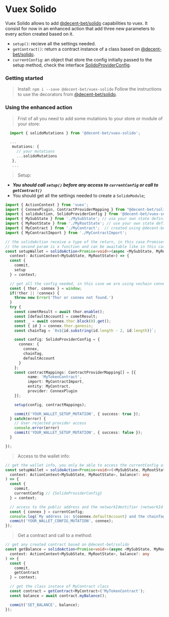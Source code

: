 # Vuex Solido

Vuex Solido allows to add [@decent-bet/solido](https://github.com/decent-bet/solido) capabilities to vuex. It consist for now in an enhanced action that add three new parameters to every action created based on it. 

- `setup()`: recieve all the settings needed.
- `getContract()`: return a contract instance of a class based on [@decent-bet/solido](https://github.com/decent-bet/solido).
- `currentConfig`: an object that store the config initially passed to the setup method, check the interface [SolidoProviderConfig](/src/types.ts#L12).

### Getting started

> Install: `npm i --save @decent-bet/vuex-solido`
> Follow the instructions to use the decorators from [@decent-bet/solido](https://github.com/decent-bet/solido#readme).

### Using the enhanced action
> Frist of all you need to add some mutations to your store or module of your store:
``` typescript
  import { solidoMutations } from '@decent-bet/vuex-solido';

  ...
   mutations: {
     // your mutations
     ...solidoMutations
   },
   ...
```

> Setup:
- ***You should call `setup()` before any access to `currentConfig` or call to `getContract()`***
- You should get all the settings needed to create a `SolidoModule`;

``` typescript
import { ActionContext } from 'vuex';
import { ConnexPlugin, ContractProviderMapping } from "@decent-bet/solido";
import { solidoAction, SolidoProviderConfig } from '@decent-bet/vuex-solido';
import { MySubState } from './MySubState'; // use your own state definitions
import { MyRootState } from './MyRootState'; // use your own state definitions
import { MyContract } from './MyContract';  // created using @decent-bet/solido.
import { MyContractImport } from './MyContractImport';

// the solidoAction receive a type of the return, in this case Promise<void>, 
// the second param is a function and can be awaitable like in this case  
const setupWallet = solidoAction<Promise<void>>(async <MySubState, MyRootState>(
  context: ActionContext<MySubState, MyRootState>) => {
  const {
    commit,
    setup
  } = context;

  // get all the config needed, in this case we are using vechain connex and comet from https://www.totientlabs.com/
  const { thor, connex } = window;
  if(!thor || !connex) {
    throw new Error('Thor or connex not found.')
  }
  try {
    const cometResult = await thor.enable();
    const [defaultAccount] = cometResult;
    const _ = await connex.thor.block(0).get();
    const { id } = connex.thor.genesis;
    const chainTag = `0x${id.substring(id.length - 2, id.length)}`;

    const config: SolidoProviderConfig = {
      connex: {
        connex,
        chainTag,
        defaultAccount
      }
    };
    const contractMappings: ContractProviderMapping[] = [{
          name: 'MyTokenContract',
          import: MyContractImport,
          entity: MyContract,
          provider: ConnexPlugin
    }];

    setup(config, contractMappings);

    commit('YOUR_WALLET_SETUP_MUTATION', { success: true });
  } catch(error) {
    // User rejected provider access
    console.error(error)
    commit('YOUR_WALLET_SETUP_MUTATION', { success: false });
  }

});
```

> Access to the wallet info:
``` typescript
// get the wallet info, you only be able to access the currentConfig after call to setup() method
const setupWallet = solidoAction<Promise<void>>(<MySubState, MyRootState>(
  context: ActionContext<MySubState, MyRootState>, balance?: any
) => {
  const {
    commit,
    currentConfig // {SolidoProviderConfig}
  } = context;

  // access to the public address and the networkIdentifier (networkId for Ethereum and chainTag for Vechain/Thor)
  const { connex } = currentConfig;
  console.log(`My address is: ${connex.defaultAccount} and the chainTag is: ${chainTag}`);
  commit('YOUR_WALLET_CONFIG_MUTATION', connex);
});
```

> Get a contract and call to a method:
``` typescript
// get any created contract based on @decent-bet/solido
const getBalance = solidoAction<Promise<void>>(async <MySubState, MyRootState>(
  context: ActionContext<MySubState, MyRootState>, balance?: any
) => {
  const {
    commit,
    getContract
  } = context;

  // get the class instace of MyContract class
  const contract = getContract<MyContract>('MyTokenContract');
  const balance = await contract.myBalance();

  commit('SET_BALANCE', balance);
});

```

